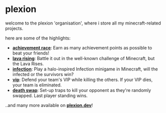 # plexion
welcome to the plexion 'organisation', where i store all my minecraft-related projects.

here are some of the highlights:
- [**achievement race**](https://github.com/plex1on/achievement-race): Earn as many achievement points as possible to beat your friends!
- [**lava rising**](https://github.com/plex1on/lava-rising): Battle it out in the well-known challenge of Minecraft, but the Lava Rises.
- [**infection**](https://github.com/plex1on/infection): Play a halo-inspired Infection minigame in Minecraft, will the infected or the survivors win?
- [**vip**](https://github.com/plex1on/vip): Defend your team's VIP while killing the others. If your VIP dies, your team is eliminated.
- [**death swap**](https://github.com/plex1on/death-swap): Set-up traps to kill your opponent as they're randomly swapped. Last player standing wins.

..and many more available on [**plexion.dev**](https://plexion.dev)!
